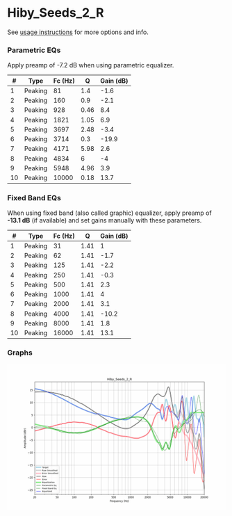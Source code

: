 # Hiby_Seeds_2_R
See [usage instructions](https://github.com/jaakkopasanen/AutoEq#usage) for more options and info.

### Parametric EQs
Apply preamp of -7.2 dB when using parametric equalizer.

|   # | Type    |   Fc (Hz) |    Q |   Gain (dB) |
|-----|---------|-----------|------|-------------|
|   1 | Peaking |        81 | 1.4  |        -1.6 |
|   2 | Peaking |       160 | 0.9  |        -2.1 |
|   3 | Peaking |       928 | 0.46 |         8.4 |
|   4 | Peaking |      1821 | 1.05 |         6.9 |
|   5 | Peaking |      3697 | 2.48 |        -3.4 |
|   6 | Peaking |      3714 | 0.3  |       -19.9 |
|   7 | Peaking |      4171 | 5.98 |         2.6 |
|   8 | Peaking |      4834 | 6    |        -4   |
|   9 | Peaking |      5948 | 4.96 |         3.9 |
|  10 | Peaking |     10000 | 0.18 |        13.7 |

### Fixed Band EQs
When using fixed band (also called graphic) equalizer, apply preamp of **-13.1 dB** (if available) and set gains manually with these parameters.

|   # | Type    |   Fc (Hz) |    Q |   Gain (dB) |
|-----|---------|-----------|------|-------------|
|   1 | Peaking |        31 | 1.41 |         1   |
|   2 | Peaking |        62 | 1.41 |        -1.7 |
|   3 | Peaking |       125 | 1.41 |        -2.2 |
|   4 | Peaking |       250 | 1.41 |        -0.3 |
|   5 | Peaking |       500 | 1.41 |         2.3 |
|   6 | Peaking |      1000 | 1.41 |         4   |
|   7 | Peaking |      2000 | 1.41 |         3.1 |
|   8 | Peaking |      4000 | 1.41 |       -10.2 |
|   9 | Peaking |      8000 | 1.41 |         1.8 |
|  10 | Peaking |     16000 | 1.41 |        13.1 |

### Graphs
![](./Hiby_Seeds_2_R.png)
